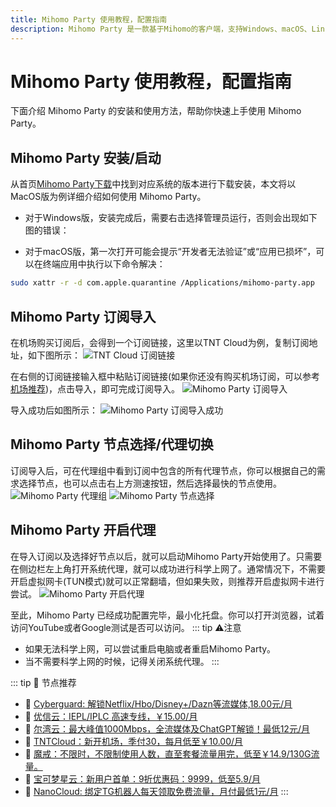 ```yaml
---
title: Mihomo Party 使用教程，配置指南
description: Mihomo Party 是一款基于Mihomo的客户端，支持Windows、macOS、Linux等系统。下面介绍 Mihomo Party 的安装和使用方法，帮助你快速上手使用 Mihomo Party。
---
```


# Mihomo Party 使用教程，配置指南

下面介绍 Mihomo Party 的安装和使用方法，帮助你快速上手使用 Mihomo Party。

## Mihomo Party 安装/启动

从首页[Mihomo Party下载](/download.md)中找到对应系统的版本进行下载安装，本文将以MacOS版为例详细介绍如何使用 Mihomo Party。

- 对于Windows版，安装完成后，需要右击选择管理员运行，否则会出现如下图的错误：


- 对于macOS版，第一次打开可能会提示“开发者无法验证”或“应用已损坏”，可以在终端应用中执行以下命令解决：
```bash
sudo xattr -r -d com.apple.quarantine /Applications/mihomo-party.app
```

## Mihomo Party 订阅导入
在机场购买订阅后，会得到一个订阅链接，这里以TNT Cloud为例，复制订阅地址，如下图所示：
![TNT Cloud 订阅链接](/assets/tntcloud.png)

在右侧的订阅链接输入框中粘贴订阅链接(如果你还没有购买机场订阅，可以参考[机场推荐](/docs/recommendations.md))，点击导入，即可完成订阅导入。
![Mihomo Party 订阅导入](/assets/mihomo-party-subscribe.png)

导入成功后如图所示：
![Mihomo Party 订阅导入成功](/assets/mihomo-party-subscribe-success.png)


## Mihomo Party 节点选择/代理切换

订阅导入后，可在代理组中看到订阅中包含的所有代理节点，你可以根据自己的需求选择节点，也可以点击右上方测速按钮，然后选择最快的节点使用。
![Mihomo Party 代理组](/assets/mihomo-party-group.png)
![Mihomo Party 节点选择](/assets/mihomo-party-node.png)

## Mihomo Party 开启代理
在导入订阅以及选择好节点以后，就可以启动Mihomo Party开始使用了。只需要在侧边栏左上角打开系统代理，就可以成功进行科学上网了。通常情况下，不需要开启虚拟网卡(TUN模式)就可以正常翻墙，但如果失败，则推荐开启虚拟网卡进行尝试。
![Mihomo Party 开启代理](/assets/mihomo-party-enable.png)

至此，Mihomo Party 已经成功配置完毕，最小化托盘。你可以打开浏览器，试着访问YouTube或者Google测试是否可以访问。
::: tip ⚠️注意
- 如果无法科学上网，可以尝试重启电脑或者重启Mihomo Party。
- 当不需要科学上网的时候，记得关闭系统代理。
:::

::: tip 🎉 节点推荐
- 🚀 [Cyberguard: 解锁Netflix/Hbo/Disney+/Dazn等流媒体,18.00元/月](https://www.cyberguard.best/#/register?code=XsreC0T5)
- 🚀 [优信云：IEPL/IPLC 高速专线，￥15.00/月](https://www.优信云.com/#/register?code=JRtE5uIV)<br>
- 🚀 [尔湾云：最大峰值1000Mbps，全流媒体及ChatGPT解锁！最低12元/月](https://erwan6.net/auth/register?code=BoObCd)<br>
- 🚀 [TNTCloud：新开机场，季付30，每月低至￥10.00/月](https://haibing822.tntvipaff.cc/#/register?code=GtjJVgml)<br>
- 🚀 [魔戒：不限时，不限制使用人数，直至套餐流量用完，低至￥14.9/130G流量。](https://mojie.app/#/register?code=sSdtPtLo)<br>
- 🚀 [宝可梦星云：新用户首单：9折优惠码：9999，低至5.9/月 ](https://a.suola.link/pokemon)
- 🚀 [NanoCloud: 绑定TG机器人每天领取免费流量，月付最低1元/月](https://edu.uodoo.bid/auth/register?code=JMiOQDHf)
:::